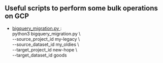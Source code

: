 ## Useful scripts to perform some bulk operations on GCP

- <ins> bigquery_migration.py </ins>: <br /> python3 bigquery_migration.py \\<br />
                         --source_project_id my-legacy \\<br />
                         --source_dataset_id my_oldies \\<br />
                         --target_project_id new-hope \\<br />
                         --target_dataset_id goods
